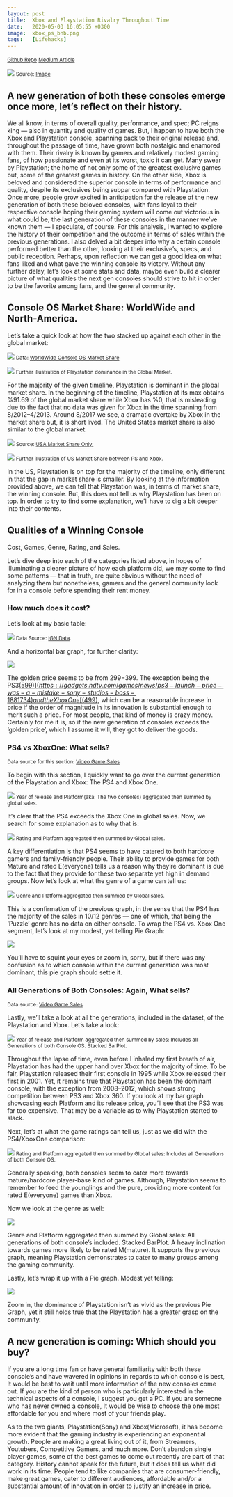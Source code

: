 ```yaml
---
layout: post
title:  Xbox and Playstation Rivalry Throughout Time
date:   2020-05-03 16:05:55 +0300
image:  xbox_ps_bnb.png
tags:   [Lifehacks]
---
```

<small>[Github Repo](https://github.com/Yonipineda/Console-Analysis-Project)</small>
<small>[Medium Article](https://medium.com/@yonipineda1010/xbox-and-playstation-rivalry-throughout-time-5633470d85fc)</small>

![]({{site.baseurl}}/img/Xbox_vs_PS.png)
<small>Source: [Image](https://www.trustedreviews.com/news/ps5-vs-xbox-2-3697353)</small>

## A new generation of both these consoles emerge once more, let’s reflect on their history.

We all know, in terms of overall quality, performance, and spec; PC reigns king — also in quantity and quality of games.
But, I happen to have both the Xbox and Playstation console, spanning back to their original release and, throughout the passage of time, have grown both nostalgic and enamored with them.
Their rivalry is known by gamers and relatively modest gaming fans, of how passionate and even at its worst, toxic it can get. Many swear by Playstation; the home of not only some of the greatest exclusive games but, some of the greatest games in history. On the other side, Xbox is beloved and considered the superior console in terms of performance and quality, despite its exclusives being subpar compared with Playstation. Once more, people grow excited in anticipation for the release of the new generation of both these beloved consoles, with fans loyal to their respective console hoping their gaming system will come out victorious in what could be, the last generation of these consoles in the manner we’ve known them — I speculate, of course.
For this analysis, I wanted to explore the history of their competition and the outcome in terms of sales within the previous generations. I also delved a bit deeper into why a certain console performed better than the other, looking at their exclusive’s, specs, and public reception. Perhaps, upon reflection we can get a good idea on what fans liked and what gave the winning console its victory.
Without any further delay, let’s look at some stats and data, maybe even build a clearer picture of what qualities the next gen consoles should strive to hit in order to be the favorite among fans, and the general community.

## Console OS Market Share: WorldWide and North-America.

Let’s take a quick look at how the two stacked up against each other in the global market:

![]({{site.baseurl}}/img/stonks_global.png)
<small>Data: [WorldWide Console OS Market Share](https://gs.statcounter.com/os-market-share/console/worldwide/#monthly-201208-201912)</small>

![]({{site.baseurl}}/img/stonks_global2.png)
<small>Further illustration of Playstation dominance in the Global Market.</small>

For the majority of the given timeline, Playstation is dominant in the global market share. In the beginning of the timeline, Playstation at its max obtains %91.69 of the global market share while Xbox has %0, that is misleading due to the fact that no data was given for Xbox in the time spanning from 8/2012–4/2013. Around 8/2017 we see, a dramatic overtake by Xbox in the market share but, it is short lived. The United States market share is also similar to the global market:

![]({{site.baseurl}}/img/stonks_america.png)
<small>Source: [USA Market Share Only.](https://gs.statcounter.com/os-market-share/console/united-states-of-america/#monthly-201208-201912)</small>

![]({{site.baseurl}}/img/stonks_america2.png)
<small>Further illustration of US Market Share between PS and Xbox.</small>

In the US, Playstation is on top for the majority of the timeline, only different in that the gap in market share is smaller.
By looking at the information provided above, we can tell that Playstation was, in terms of market share, the winning console. But, this does not tell us why Playstation has been on top. In order to try to find some explanation, we’ll have to dig a bit deeper into their contents.

## Qualities of a Winning Console
<medium>Cost, Games, Genre, Rating, and Sales.</medium>

Let’s dive deep into each of the categories listed above, in hopes of illuminating a clearer picture of how each platform did, we may come to find some patterns — that in truth, are quite obvious without the need of analyzing them but nonetheless, gamers and the general community look for in a console before spending their rent money.

### How much does it cost?

Let’s look at my basic table:

![]({{site.baseurl}}/img/console_price.png)
<small>Data Source: [IGN Data](https://www.ign.com/articles/2016/10/04/comparing-the-price-of-every-game-console-with-inflation).</small>

And a horizontal bar graph, for further clarity:

![]({{site.baseurl}}/img/hor_bar_price.png)

The golden price seems to be from $299-$399. The exception being the PS3[($599)](https://gadgets.ndtv.com/games/news/ps3-launch-price-was-a-mistake-sony-studios-boss-1881734) and the Xbox One[($499)](https://www.newsweek.com/xbox-series-x-news-price-specs-console-1477105), which can be a reasonable increase in price if the order of magnitude in its innovation is substantial enough to merit such a price. For most people, that kind of money is crazy money. Certainly for me it is, so if the new generation of consoles exceeds the ‘golden price’, which I assume it will, they got to deliver the goods.

### PS4 vs XboxOne: What sells?
<small>Data source for this section: [Video Game Sales](https://www.kaggle.com/rush4ratio/video-game-sales-with-ratings)</small>

To begin with this section, I quickly want to go over the current generation of the Playstation and Xbox: The PS4 and Xbox One.

![]({{site.baseurl}}/img/xb1_vs_ps4.png)
<small>Year of release and Platform(aka: The two consoles) aggregated then summed by global sales.</small>

It’s clear that the PS4 exceeds the Xbox One in global sales. Now, we search for some explanation as to why that is:

![]({{site.baseurl}}/img/xb1_vs_ps4_2.png)
<small>Rating and Platform aggregated then summed by Global sales.</small>

A key differentiation is that PS4 seems to have catered to both hardcore gamers and family-friendly people. Their ability to provide games for both Mature and rated E(everyone) tells us a reason why they’re dominant is due to the fact that they provide for these two separate yet high in demand groups.
Now let’s look at what the genre of a game can tell us:

![]({{site.baseurl}}/img/per_game_xb1_ps4.png)
<small>Genre and Platform aggregated then summed by Global sales.</small>

This is a confirmation of the previous graph, in the sense that the PS4 has the majority of the sales in 10/12 genres — one of which, that being the ‘Puzzle’ genre has no data on either console.
To wrap the PS4 vs. Xbox One segment, let’s look at my modest, yet telling Pie Graph:

![]({{site.baseurl}}/img/pie_chart_1.png)

You’ll have to squint your eyes or zoom in, sorry, but if there was any confusion as to which console within the current generation was most dominant, this pie graph should settle it.

### All Generations of Both Consoles: Again, What sells?
<small>Data source: [Video Game Sales](https://www.kaggle.com/rush4ratio/video-game-sales-with-ratings)</small>

Lastly, we’ll take a look at all the generations, included in the dataset, of the Playstation and Xbox. Let’s take a look:

![]({{site.baseurl}}/img/colorful_bar.png)
<small>Year of release and Platform aggregated then summed by sales: Includes all Generations of both Console OS. Stacked BarPlot.</small>

Throughout the lapse of time, even before I inhaled my first breath of air, Playstation has had the upper hand over Xbox for the majority of time. To be fair, Playstation released their first console in 1995 while Xbox released their first in 2001. Yet, it remains true that Playstation has been the dominant console, with the exception from 2008–2012, which shows strong competition between PS3 and Xbox 360. If you look at my bar graph showcasing each Platform and its release price, you’ll see that the PS3 was far too expensive. That may be a variable as to why Playstation started to slack.

Next, let’s at what the game ratings can tell us, just as we did with the PS4/XboxOne comparison:

![]({{site.baseurl}}/img/colorful_bar2.png)
<small>Rating and Platform aggregated then summed by Global sales: Includes all Generations of both Console OS.</small>

Generally speaking, both consoles seem to cater more towards mature/hardcore player-base kind of games. Although, Playstation seems to remember to feed the younglings and the pure, providing more content for rated E(everyone) games than Xbox.

Now we look at the genre as well:

![]({{site.baseurl}}/img/colorful_bar3.png)

Genre and Platform aggregated then summed by Global sales: All generations of both console’s included. Stacked BarPlot.
A heavy inclination towards games more likely to be rated M(mature). It supports the previous graph, meaning Playstation demonstrates to cater to many groups among the gaming community.

Lastly, let’s wrap it up with a Pie graph. Modest yet telling:

![]({{site.baseurl}}/img/pie_chart2.png)

Zoom in, the dominance of Playstation isn’t as vivid as the previous Pie Graph, yet it still holds true that the Playstation has a greater grasp on the community.

## A new generation is coming: Which should you buy?
If you are a long time fan or have general familiarity with both these console’s and have wavered in opinions in regards to which console is best, It would be best to wait until more information of the new consoles come out. If you are the kind of person who is particularly interested in the technical aspects of a console, I suggest you get a PC. If you are someone who has never owned a console, It would be wise to choose the one most affordable for you and where most of your friends play.

As to the two giants, Playstation(Sony) and Xbox(Microsoft), it has become more evident that the gaming industry is experiencing an exponential growth. People are making a great living out of it, from Streamers, Youtubers, Competitive Gamers, and much more. Don’t abandon single player games, some of the best games to come out recently are part of that category. History cannot speak for the future, but it does tell us what did work in its time. People tend to like companies that are consumer-friendly, make great games, cater to different audiences, affordable and/or a substantial amount of innovation in order to justify an increase in price.
